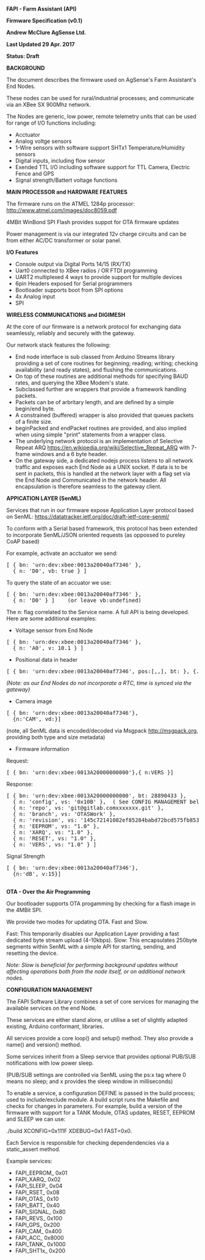 <b>FAPI - Farm Assistant (API)

Firmware Specification  (v0.1)

Andrew McClure
AgSense Ltd.

Last Updated 29 Apr. 2017

Status: Draft

BACKGROUND</b>

The document describes the firmware used on AgSense's Farm Assistant's End Nodes.

These nodes can be used for rural/industrial processes; and communicate via an XBee SX 900Mhz network.

The Nodes are generic, low power, remote telemetry units that can be used for range of I/O functions including:

- Acctuator
- Analog voltge sensors
- 1-Wire sensors with software support SHTx1 Temperature/Humidity sensors 
- Digital inputs, including flow sensor
- Exended TTL I/O including software support for TTL Camera, Electric Fence and GPS
- Signal strength/Battert voltage functions

<b>MAIN PROCESSOR and HARDWARE FEATURES</b>

The firmware runs on the ATMEL 1284p processor:
http://www.atmel.com/images/doc8059.pdf

4MBit WinBond SPI Flash provides suppot for OTA firmware updates

Power management is via our integrated 12v charge circuits and can be from either AC/DC transformer or solar panel.

<b>I/O Features</b>

- Console output via Digital Ports 14/15 (RX/TX)
- Uart0 connected to XBee radios / OR FTDI programming
- UART2 multiplexed 4 ways to provide support for multiple devices
- 6pin Headers exposed for  Serial programmers
- Bootloader supports boot from SPI options
- 4x Analog input
- SPI

<b>WIRELESS COMMUNICATIONS and DIGIMESH</b>

At the core of our firmware is a network protocol for exchanging data seamlessly, reliably and securely with the gateway.

Our network stack features the following:

- End node interface is sub classed from Arduino Streams library providing a set of core routines for beginning; reading; writing; checking availability (and ready states), and flushing the communications.
- On top of these routines are additional methods for specifying BAUD rates, and querying the XBee Modem's state.
- Subclassed further are wrappers that provide a framework handling packets.  
- Packets can be of arbritary length, and are defined by a simple begin/end byte.  
- A constrained (buffered) wrapper is also provided that queues packets of a finite size.
- beginPacked and endPacket routines are provided, and also implied when using simple "print" statements from a wrapper class.
- The underlying network protocol is an implementation of Selective Repeat ARQ https://en.wikipedia.org/wiki/Selective_Repeat_ARQ with 7-frame windows and a 6 byte header.
- On the gateway side, a dedicated nodejs process listens to all network traffic and exposes each End Node as a UNIX socket. If data is to be sent in packets, this is handled at the network layer with a flag set via the End Node and Communicated in the network header.  All encapsulation is therefore seamless to the gateway client.

<b>APPICATION LAYER (SenML)</b>

Services that run in our firmware expose Application Layer protocol based on SenML: https://datatracker.ietf.org/doc/draft-ietf-core-senml/

To conform with a Serial based framework, this protocol has been extended to incorporate SenML/JSON oriented requests (as oppossed to pureley CoAP based)

For example, activate an acctuator we send:

<pre>
[ { bn: 'urn:dev:xbee:0013a20040af7346' },
  { n: 'D0', vb: true } ]
</pre>

To query the state of an accuator we use:

<pre>
[ { bn: 'urn:dev:xbee:0013a20040af7346' },
  { n: 'D0' } ]    (or leave vb:undefined)
</pre>

The n: flag correlated to the Service name.  A full API is being developed.  Here are some additional examples:

- Voltage sensor from End Node
<pre>
[ { bn: 'urn:dev:xbee:0013a20040af7346' },
  { n: 'A0', v: 10.1 } ]
</pre>

- Positional data in header
<pre>
[ { bn: 'urn:dev:xbee:0013a20040af7346', pos:[<lon>,<lat>,<alt>], bt:<ms since midnight> }, {...} ],
</pre>

<i>(Note: as our End Nodes do not incorporate a RTC, time is synced via the gateway)</i>

- Camera image
<pre>
[ { bn: 'urn:dev:xbee:0013a20040af7346'},
  {n:'CAM', vd:<Buffer 0x....>}]
</pre>

(note, all SenML data is encoded/decoded via Msgpack http://msgpack.org, providing both type and size metadata)

- Firmware information

Request:
<pre>
[ { bn: 'urn:dev:xbee:0013A20000000000'},{ n:VERS }]
</pre>

Response:
<pre>
[ { bn: 'urn:dev:xbee:0013A20000000000', bt: 28890433 },
  { n: 'config', vs: '0x10B' },  ( See CONFIG MANAGEMENT below )
  { n: 'repo', vs: 'git@gitlab.comxxxxxxx.git' },
  { n: 'branch', vs: 'OTASWork' },
  { n: 'revision', vs: '145c72141082ef85284babd72bcd575fb8533100' },
  { n: 'EEPROM', vs: "1.0" },
  { n: 'XARQ', vs: "1.0" },
  { n: 'RESET', vs: "1.0" },
  { n: 'VERS', vs: "1.0" } ]
</pre>

Signal Strength
<pre>
[ { bn: 'urn:dev:xbee:0013a20040af7346'},
  {n:'dB', v:15}]
  </pre>


<b>OTA - Over the Air Programming</b>

Our bootloader supports OTA progamming by checking for a flash image in the 4MBit SPI.

We provide two modes for updating OTA. Fast and Slow.

Fast: This temporarily disables our Application Layer providing a fast dedicated byte stream upload  (4-10kbps).
Slow: This encapsulates 250byte segments within SenML with a simple API for starting, sending, and resetting the device.

<i>Note: Slow is beneficial for performing background updates without affecting operations both from the node itself, or on additional network nodes.</i>


<b>CONFIGURATION MANAGEMENT</b>

The FAPI Software Library combines a set of core services for managing the available services on the end Node.

These services are either stand alone, or utilise a set of slightly adapted existing, Arduino conformant, libraries.

All services provide a core loop() and setup() method.  They also provide a name() and version() method.

Some services inherit from a Sleep service that provides optional PUB/SUB notifications with low power sleep.

(PUB/SUB settings are controlled via SenML using the ps:x tag where 0 means no sleep; and x provides the sleep window in milliseconds)

To enable a service, a configuration DEFINE is passed in the build process; used to include/exclude module. A build script runs the Makefile and checks for changes in parameters. For example, build a version of the firmware with support for a TANK Module, OTAS updates, RESET,  EEPROM and SLEEP we can use:

./build XCONFIG=0x111F XDEBUG=0x1 FAST=0x0.

Each Service is responsible for checking dependendencies via a static_assert method.

Example services:

- FAPI_EEPROM_ 0x01
- FAPI_XARQ_   0x02 
- FAPI_SLEEP_  0x04
- FAPI_RSET_   0x08
- FAPI_OTAS_   0x10
- FAPI_BATT_   0x40
- FAPI_SIGNAL_ 0x80
- FAPI_REVS_   0x100
- FAPI_GPS_    0x200
- FAPI_CAM_    0x400
- FAPI_ACC_    0x8000
- FAPI_TANK_   0x1000
- FAPI_SHT1x_  0x200

